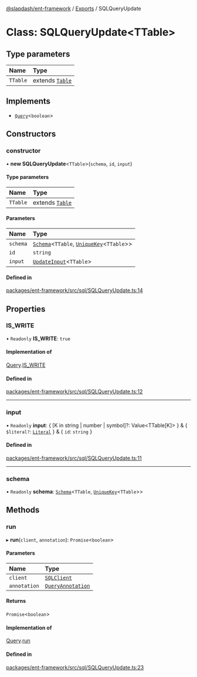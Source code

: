 [@slapdash/ent-framework](../README.md) / [Exports](../modules.md) / SQLQueryUpdate

# Class: SQLQueryUpdate<TTable\>

## Type parameters

| Name | Type |
| :------ | :------ |
| `TTable` | extends [`Table`](../modules.md#table) |

## Implements

- [`Query`](../interfaces/Query.md)<`boolean`\>

## Constructors

### constructor

• **new SQLQueryUpdate**<`TTable`\>(`schema`, `id`, `input`)

#### Type parameters

| Name | Type |
| :------ | :------ |
| `TTable` | extends [`Table`](../modules.md#table) |

#### Parameters

| Name | Type |
| :------ | :------ |
| `schema` | [`Schema`](Schema.md)<`TTable`, [`UniqueKey`](../modules.md#uniquekey)<`TTable`\>\> |
| `id` | `string` |
| `input` | [`UpdateInput`](../modules.md#updateinput)<`TTable`\> |

#### Defined in

[packages/ent-framework/src/sql/SQLQueryUpdate.ts:14](https://github.com/time-loop/slapdash/blob/master/packages/ent-framework/src/sql/SQLQueryUpdate.ts#L14)

## Properties

### IS\_WRITE

• `Readonly` **IS\_WRITE**: ``true``

#### Implementation of

[Query](../interfaces/Query.md).[IS_WRITE](../interfaces/Query.md#is_write)

#### Defined in

[packages/ent-framework/src/sql/SQLQueryUpdate.ts:12](https://github.com/time-loop/slapdash/blob/master/packages/ent-framework/src/sql/SQLQueryUpdate.ts#L12)

___

### input

• `Readonly` **input**: { [K in string \| number \| symbol]?: Value<TTable[K]\> } & { `$literal?`: [`Literal`](../modules.md#literal)  } & { `id`: `string`  }

#### Defined in

[packages/ent-framework/src/sql/SQLQueryUpdate.ts:11](https://github.com/time-loop/slapdash/blob/master/packages/ent-framework/src/sql/SQLQueryUpdate.ts#L11)

___

### schema

• `Readonly` **schema**: [`Schema`](Schema.md)<`TTable`, [`UniqueKey`](../modules.md#uniquekey)<`TTable`\>\>

## Methods

### run

▸ **run**(`client`, `annotation`): `Promise`<`boolean`\>

#### Parameters

| Name | Type |
| :------ | :------ |
| `client` | [`SQLClient`](../interfaces/SQLClient.md) |
| `annotation` | [`QueryAnnotation`](../interfaces/QueryAnnotation.md) |

#### Returns

`Promise`<`boolean`\>

#### Implementation of

[Query](../interfaces/Query.md).[run](../interfaces/Query.md#run)

#### Defined in

[packages/ent-framework/src/sql/SQLQueryUpdate.ts:23](https://github.com/time-loop/slapdash/blob/master/packages/ent-framework/src/sql/SQLQueryUpdate.ts#L23)

